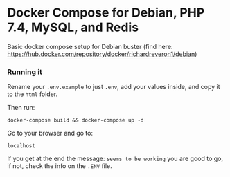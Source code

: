 # Docker Compose for Debian, PHP 7.4, MySQL, and Redis

Basic docker compose setup for Debian buster (find here: https://hub.docker.com/repository/docker/richardreveron1/debian)


### Running it
Rename your `.env.example` to just `.env`, add your values inside, and copy it to the `html` folder.

Then run:

`docker-compose build && docker-compose up -d`

Go to your browser and go to:

`localhost`

If you get at the end the message: `seems to be working` you are good to go, if not, check the info on the `.ENV` file.